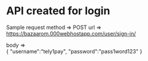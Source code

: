 # API created  for login 


Sample request 
method =>  POST 
url =>  https://bazaarom.000webhostapp.com/user/sign-in/

body =>  
{
    "username":"tely1pay",
    "password":"pass1word123"
}
